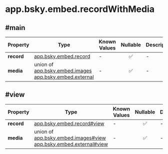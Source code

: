 # app.bsky.embed.recordWithMedia

## #main

| Property | Type | Known Values | Nullable | Description |
| --- | --- | --- | :---: | --- |
| **record** | [app.bsky.embed.record](../../../../app/bsky/embed/objects/record.md#app.bsky.embed.record)| - | ✅ | - |
| **media** | union of <br>[app.bsky.embed.images](../../../../app/bsky/embed/objects/images.md#app.bsky.embed.images)<br>[app.bsky.embed.external](../../../../app/bsky/embed/objects/external.md#app.bsky.embed.external)| - | ✅ | - |

## #view

| Property | Type | Known Values | Nullable | Description |
| --- | --- | --- | :---: | --- |
| **record** | [app.bsky.embed.record#view](../../../../app/bsky/embed/objects/record.md#view)| - | ✅ | - |
| **media** | union of <br>[app.bsky.embed.images#view](../../../../app/bsky/embed/objects/images.md#view)<br>[app.bsky.embed.external#view](../../../../app/bsky/embed/objects/external.md#view)| - | ✅ | - |
